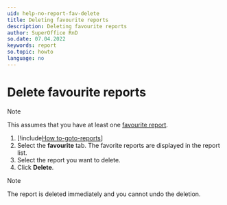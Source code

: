 ```yaml
---
uid: help-no-report-fav-delete
title: Deleting favourite reports
description: Deleting favourite reports
author: SuperOffice RnD
so.date: 07.04.2022
keywords: report
so.topic: howto
language: no
---
```


# Delete favourite reports

> [!NOTE]
> This assumes that you have at least one [favourite report][1].

1. [!include[How to-goto-reports](../includes/goto-reports.md)]
2. Select the **favourite** tab. The favorite reports are displayed in the report list.
3. Select the report you want to delete.
4. Click **Delete**.

> [!NOTE]
> The report is deleted immediately and you cannot undo the deletion.

<!-- Referenced links -->
[1]: add.md

<!-- Referenced images -->

